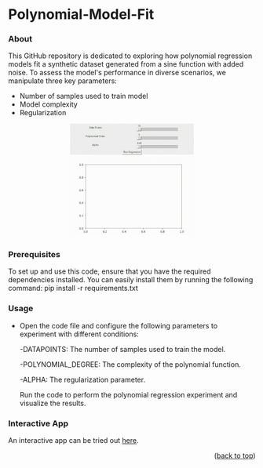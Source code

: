 # Polynomial-Model-Fit

<a name="readme-top"></a>

### About
This GitHub repository is dedicated to exploring how polynomial regression models fit a synthetic dataset generated from a sine function with added noise. To assess the model's performance in diverse scenarios, we manipulate three key parameters:
* Number of samples used to train model
* Model complexity
* Regularization
<p align="center">
  <img src="images/demo.gif" alt="Demo" style="width:50%;">
</p>

### Prerequisites

To set up and use this code, ensure that you have the required dependencies installed. You can easily install them by running the following command:
pip install -r requirements.txt

### Usage
* Open the code file and configure the following parameters to experiment with different conditions:

  -DATAPOINTS: The number of samples used to train the model.
  
  -POLYNOMIAL_DEGREE: The complexity of the polynomial function.
  
  -ALPHA: The regularization parameter.
  
  Run the code to perform the polynomial regression experiment and visualize the results.


### Interactive App
An interactive app can be tried out [here]([insert_link_here](https://polynomial-regression-i2mz52vuwmjehkb4h4g92h.streamlit.app/?fbclid=IwAR0gC9loMhzXKnMYBf16c_fZffup-rMKBxH2x8y_aVApkQywAgafxEBWMo8)https://polynomial-regression-i2mz52vuwmjehkb4h4g92h.streamlit.app/?fbclid=IwAR0gC9loMhzXKnMYBf16c_fZffup-rMKBxH2x8y_aVApkQywAgafxEBWMo8).
<p align="right">(<a href="#readme-top">back to top</a>)</p>
